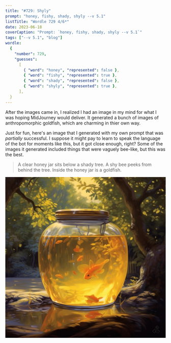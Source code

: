 ```yaml
---
title: "#729: Shyly"
prompt: "honey, fishy, shady, shyly --v 5.1"
listTitle: "Wordle 729 4/6*"
date: 2023-06-18
coverCaption: "Prompt: `honey, fishy, shady, shyly --v 5.1`"
tags: ["--v 5.1", "blog"]
wordle:
  {
    "number": 729,
    "guesses":
      [
        { "word": "honey", "represented": false },
        { "word": "fishy", "represented": true },
        { "word": "shady", "represented": false },
        { "word": "shyly", "represented": true },
      ],
  }
---
```


After the images came in, I realized I had an image in my mind for what I was hoping MidJourney would deliver. It generated a bunch of images of anthropomorphic goldfish, which are charming in thier own way.

Just for fun, here's an image that I generated with my own prompt that was _partially_ successful. I suppose it might pay to learn to speak the language of the bot for moments like this, but it got close enough, right? Some of the images it generated included things that were vaguely bee-like, but this was the best.

> A clear honey jar sits below a shady tree. A shy bee peeks from behind the tree. Inside the honey jar is a goldfish.

![](729_a_clear_honey_jar_sits_below_a_shady_tree.jpg "Prompt: `A clear honey jar sits below a shady tree. A shy bee peeks from behind the tree. Inside the honey jar is a goldfish.`")
